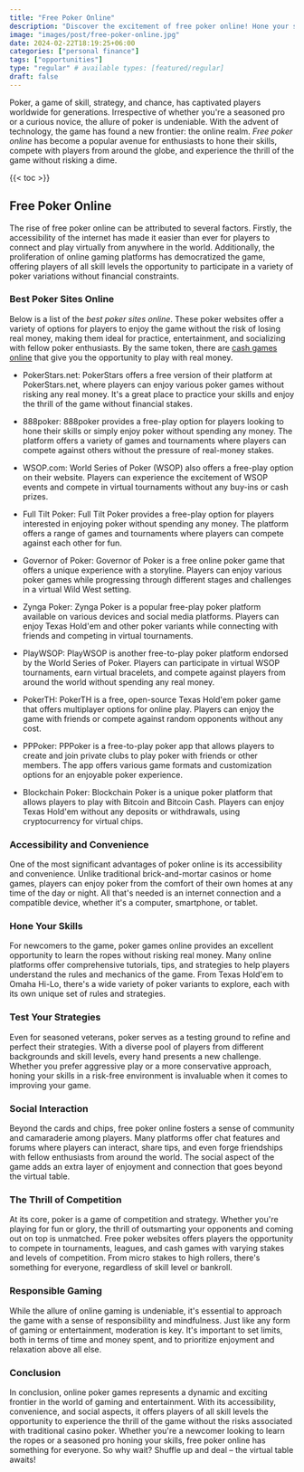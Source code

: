 ```yaml
---
title: "Free Poker Online"
description: "Discover the excitement of free poker online! Hone your skills, compete with players worldwide, and experience the thrill of the game without risking a dime"
image: "images/post/free-poker-online.jpg"
date: 2024-02-22T18:19:25+06:00
categories: ["personal finance"]
tags: ["opportunities"]
type: "regular" # available types: [featured/regular]
draft: false
---
```


Poker, a game of skill, strategy, and chance, has captivated players worldwide for generations. Irrespective of whether you're a seasoned pro or a curious novice, the allure of poker is undeniable. With the advent of technology, the game has found a new frontier: the online realm. _Free poker online_ has become a popular avenue for enthusiasts to hone their skills, compete with players from around the globe, and experience the thrill of the game without risking a dime.

{{< toc >}}

## Free Poker Online

The rise of free poker online can be attributed to several factors. Firstly, the accessibility of the internet has made it easier than ever for players to connect and play virtually from anywhere in the world. Additionally, the proliferation of online gaming platforms has democratized the game, offering players of all skill levels the opportunity to participate in a variety of poker variations without financial constraints.

### Best Poker Sites Online

Below is a list of the _best poker sites online_. These poker websites offer a variety of options for players to enjoy the game without the risk of losing real money, making them ideal for practice, entertainment, and socializing with fellow poker enthusiasts. By the same token, there are [cash games online](/blog/cash-games-online) that give you the opportunity to play with real money.

-  PokerStars.net: PokerStars offers a free version of their platform at PokerStars.net, where players can enjoy various poker games without risking any real money. It's a great place to practice your skills and enjoy the thrill of the game without financial stakes.
    
-  888poker: 888poker provides a free-play option for players looking to hone their skills or simply enjoy poker without spending any money. The platform offers a variety of games and tournaments where players can compete against others without the pressure of real-money stakes.
    
-  WSOP.com: World Series of Poker (WSOP) also offers a free-play option on their website. Players can experience the excitement of WSOP events and compete in virtual tournaments without any buy-ins or cash prizes.
    
-  Full Tilt Poker: Full Tilt Poker provides a free-play option for players interested in enjoying poker without spending any money. The platform offers a range of games and tournaments where players can compete against each other for fun.
    
-  Governor of Poker: Governor of Poker is a free online poker game that offers a unique experience with a storyline. Players can enjoy various poker games while progressing through different stages and challenges in a virtual Wild West setting.
    
-  Zynga Poker: Zynga Poker is a popular free-play poker platform available on various devices and social media platforms. Players can enjoy Texas Hold'em and other poker variants while connecting with friends and competing in virtual tournaments.
    
-  PlayWSOP: PlayWSOP is another free-to-play poker platform endorsed by the World Series of Poker. Players can participate in virtual WSOP tournaments, earn virtual bracelets, and compete against players from around the world without spending any real money.
    
-  PokerTH: PokerTH is a free, open-source Texas Hold'em poker game that offers multiplayer options for online play. Players can enjoy the game with friends or compete against random opponents without any cost.
    
-  PPPoker: PPPoker is a free-to-play poker app that allows players to create and join private clubs to play poker with friends or other members. The app offers various game formats and customization options for an enjoyable poker experience.
    
-  Blockchain Poker: Blockchain Poker is a unique poker platform that allows players to play with Bitcoin and Bitcoin Cash. Players can enjoy Texas Hold'em without any deposits or withdrawals, using cryptocurrency for virtual chips.

### Accessibility and Convenience

One of the most significant advantages of poker online is its accessibility and convenience. Unlike traditional brick-and-mortar casinos or home games, players can enjoy poker from the comfort of their own homes at any time of the day or night. All that's needed is an internet connection and a compatible device, whether it's a computer, smartphone, or tablet.

### Hone Your Skills

For newcomers to the game, poker games online provides an excellent opportunity to learn the ropes without risking real money. Many online platforms offer comprehensive tutorials, tips, and strategies to help players understand the rules and mechanics of the game. From Texas Hold'em to Omaha Hi-Lo, there's a wide variety of poker variants to explore, each with its own unique set of rules and strategies.

### Test Your Strategies

Even for seasoned veterans, poker serves as a testing ground to refine and perfect their strategies. With a diverse pool of players from different backgrounds and skill levels, every hand presents a new challenge. Whether you prefer aggressive play or a more conservative approach, honing your skills in a risk-free environment is invaluable when it comes to improving your game.

### Social Interaction

Beyond the cards and chips, free poker online fosters a sense of community and camaraderie among players. Many platforms offer chat features and forums where players can interact, share tips, and even forge friendships with fellow enthusiasts from around the world. The social aspect of the game adds an extra layer of enjoyment and connection that goes beyond the virtual table.

### The Thrill of Competition

At its core, poker is a game of competition and strategy. Whether you're playing for fun or glory, the thrill of outsmarting your opponents and coming out on top is unmatched. Free poker websites offers players the opportunity to compete in tournaments, leagues, and cash games with varying stakes and levels of competition. From micro stakes to high rollers, there's something for everyone, regardless of skill level or bankroll.

### Responsible Gaming

While the allure of online gaming is undeniable, it's essential to approach the game with a sense of responsibility and mindfulness. Just like any form of gaming or entertainment, moderation is key. It's important to set limits, both in terms of time and money spent, and to prioritize enjoyment and relaxation above all else.

### Conclusion

In conclusion, online poker games represents a dynamic and exciting frontier in the world of gaming and entertainment. With its accessibility, convenience, and social aspects, it offers players of all skill levels the opportunity to experience the thrill of the game without the risks associated with traditional casino poker. Whether you're a newcomer looking to learn the ropes or a seasoned pro honing your skills, free poker online has something for everyone. So why wait? Shuffle up and deal – the virtual table awaits!
